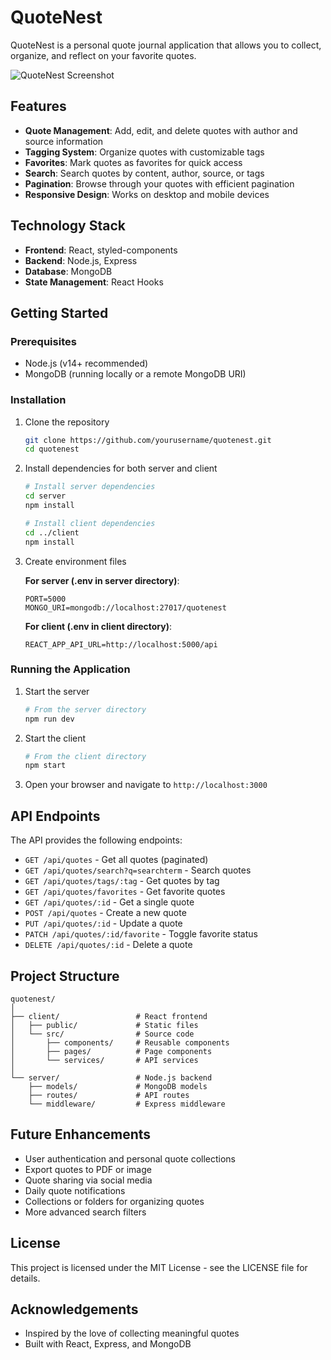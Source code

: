 # QuoteNest

QuoteNest is a personal quote journal application that allows you to collect, organize, and reflect on your favorite quotes.

![QuoteNest Screenshot](screenshot.png)

## Features

- **Quote Management**: Add, edit, and delete quotes with author and source information
- **Tagging System**: Organize quotes with customizable tags
- **Favorites**: Mark quotes as favorites for quick access
- **Search**: Search quotes by content, author, source, or tags
- **Pagination**: Browse through your quotes with efficient pagination
- **Responsive Design**: Works on desktop and mobile devices

## Technology Stack

- **Frontend**: React, styled-components
- **Backend**: Node.js, Express
- **Database**: MongoDB
- **State Management**: React Hooks

## Getting Started

### Prerequisites

- Node.js (v14+ recommended)
- MongoDB (running locally or a remote MongoDB URI)

### Installation

1. Clone the repository

   ```bash
   git clone https://github.com/yourusername/quotenest.git
   cd quotenest
   ```

2. Install dependencies for both server and client

   ```bash
   # Install server dependencies
   cd server
   npm install

   # Install client dependencies
   cd ../client
   npm install
   ```

3. Create environment files

   **For server (.env in server directory)**:

   ```
   PORT=5000
   MONGO_URI=mongodb://localhost:27017/quotenest
   ```

   **For client (.env in client directory)**:

   ```
   REACT_APP_API_URL=http://localhost:5000/api
   ```

### Running the Application

1. Start the server

   ```bash
   # From the server directory
   npm run dev
   ```

2. Start the client

   ```bash
   # From the client directory
   npm start
   ```

3. Open your browser and navigate to `http://localhost:3000`

## API Endpoints

The API provides the following endpoints:

- `GET /api/quotes` - Get all quotes (paginated)
- `GET /api/quotes/search?q=searchterm` - Search quotes
- `GET /api/quotes/tags/:tag` - Get quotes by tag
- `GET /api/quotes/favorites` - Get favorite quotes
- `GET /api/quotes/:id` - Get a single quote
- `POST /api/quotes` - Create a new quote
- `PUT /api/quotes/:id` - Update a quote
- `PATCH /api/quotes/:id/favorite` - Toggle favorite status
- `DELETE /api/quotes/:id` - Delete a quote

## Project Structure

```
quotenest/
│
├── client/                 # React frontend
│   ├── public/             # Static files
│   └── src/                # Source code
│       ├── components/     # Reusable components
│       ├── pages/          # Page components
│       └── services/       # API services
│
└── server/                 # Node.js backend
    ├── models/             # MongoDB models
    ├── routes/             # API routes
    └── middleware/         # Express middleware
```

## Future Enhancements

- User authentication and personal quote collections
- Export quotes to PDF or image
- Quote sharing via social media
- Daily quote notifications
- Collections or folders for organizing quotes
- More advanced search filters

## License

This project is licensed under the MIT License - see the LICENSE file for details.

## Acknowledgements

- Inspired by the love of collecting meaningful quotes
- Built with React, Express, and MongoDB
